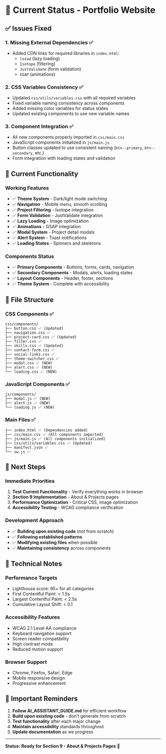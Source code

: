 # 🎯 Current Status - Portfolio Website

## ✅ **Issues Fixed**

### **1. Missing External Dependencies** ✅
- Added CDN links for required libraries in `index.html`:
  - `lozad` (lazy loading)
  - `Isotope` (filtering)
  - `JustValidate` (form validation)
  - `GSAP` (animations)

### **2. CSS Variables Consistency** ✅
- Updated `css/utils/variables.css` with all required variables
- Fixed variable naming consistency across components
- Added missing color variables for status states
- Updated existing components to use new variable names

### **3. Component Integration** ✅
- All new components properly imported in `css/main.css`
- JavaScript components initialized in `js/main.js`
- Button classes updated to use consistent naming (`btn--primary`, `btn--secondary`, etc.)
- Form integration with loading states and validation

## 🚀 **Current Functionality**

### **Working Features**
- ✅ **Theme System** - Dark/light mode switching
- ✅ **Navigation** - Mobile menu, smooth scrolling
- ✅ **Project Filtering** - Isotope integration
- ✅ **Form Validation** - JustValidate integration
- ✅ **Lazy Loading** - Image optimization
- ✅ **Animations** - GSAP integration
- ✅ **Modal System** - Project detail modals
- ✅ **Alert System** - Toast notifications
- ✅ **Loading States** - Spinners and skeletons

### **Components Status**
- ✅ **Primary Components** - Buttons, forms, cards, navigation
- ✅ **Secondary Components** - Modals, alerts, loading states
- ✅ **Layout Components** - Header, footer, sections
- ✅ **Theme System** - Complete with accessibility

## 📁 **File Structure**

### **CSS Components** ✅
```
css/components/
├── button.css ✅ (Updated)
├── navigation.css ✅
├── project-card.css ✅ (Updated)
├── filter.css ✅
├── skills.css ✅ (Updated)
├── contact-form.css ✅
├── social-links.css ✅
├── theme-switcher.css ✅
├── modal.css ✅ (NEW)
├── alert.css ✅ (NEW)
└── loading.css ✅ (NEW)
```

### **JavaScript Components** ✅
```
js/components/
├── modal.js ✅ (NEW)
├── alert.js ✅ (NEW)
└── loading.js ✅ (NEW)
```

### **Main Files** ✅
```
├── index.html ✅ (Dependencies added)
├── css/main.css ✅ (All components imported)
├── js/main.js ✅ (All components initialized)
├── css/utils/variables.css ✅ (Updated)
├── manifest.json ✅
└── sw.js ✅
```

## 🎯 **Next Steps**

### **Immediate Priorities**
1. **Test Current Functionality** - Verify everything works in browser
2. **Section 9 Implementation** - About & Projects pages
3. **Performance Optimization** - Critical CSS, image optimization
4. **Accessibility Testing** - WCAG compliance verification

### **Development Approach**
- ✅ **Building upon existing code** (not from scratch)
- ✅ **Following established patterns**
- ✅ **Modifying existing files** when possible
- ✅ **Maintaining consistency** across components

## 🔧 **Technical Notes**

### **Performance Targets**
- Lighthouse score: 95+ for all categories
- First Contentful Paint: < 1.5s
- Largest Contentful Paint: < 2.5s
- Cumulative Layout Shift: < 0.1

### **Accessibility Features**
- WCAG 2.1 Level AA compliance
- Keyboard navigation support
- Screen reader compatibility
- High contrast mode
- Reduced motion support

### **Browser Support**
- Chrome, Firefox, Safari, Edge
- Mobile responsive design
- Progressive enhancement

## 🚨 **Important Reminders**

1. **Follow AI_ASSISTANT_GUIDE.md** for efficient workflow
2. **Build upon existing code** - don't generate from scratch
3. **Test functionality** after each major change
4. **Maintain accessibility** standards throughout
5. **Update documentation** as we progress

---

**Status: Ready for Section 9 - About & Projects Pages** 🚀 